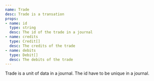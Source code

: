 ```yaml
---
name: Trade
desc: Trade is a transation
props:
- name: id
  type: string
  desc: The id of the trade in a journal
- name: credits
  type: Credit[]
  desc: The credits of the trade
- name: debits
  type: Debit[]
  desc: The debits of the trade
---
```


Trade is a unit of data in a journal. The id have to be unique in a journal.
